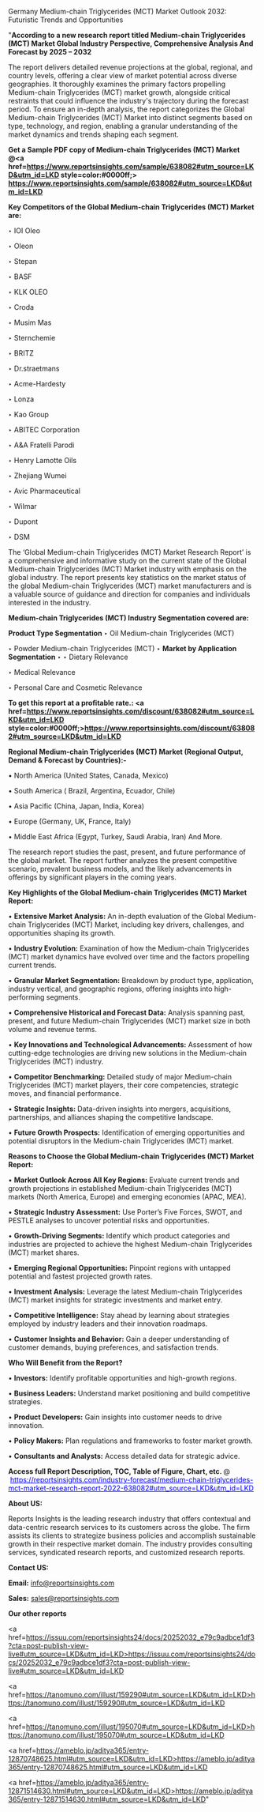 Germany Medium-chain Triglycerides (MCT) Market Outlook 2032: Futuristic Trends and Opportunities

"<strong>According to a new research report titled Medium-chain Triglycerides (MCT) Market Global Industry Perspective, Comprehensive Analysis And Forecast by 2025 – 2032</strong>

The report delivers detailed revenue projections at the global, regional, and country levels, offering a clear view of market potential across diverse geographies. It thoroughly examines the primary factors propelling Medium-chain Triglycerides (MCT) market growth, alongside critical restraints that could influence the industry's trajectory during the forecast period. To ensure an in-depth analysis, the report categorizes the Global Medium-chain Triglycerides (MCT) Market into distinct segments based on type, technology, and region, enabling a granular understanding of the market dynamics and trends shaping each segment.

<strong>Get a Sample PDF copy of Medium-chain Triglycerides (MCT) Market </strong><strong>@<a href=https://www.reportsinsights.com/sample/638082#utm_source=LKD&utm_id=LKD style=color:#0000ff;> https://www.reportsinsights.com/sample/638082#utm_source=LKD&utm_id=LKD</a></strong></font>

<strong>Key Competitors of the Global Medium-chain Triglycerides (MCT) Market are:</strong>

‣ IOI Oleo

‣ Oleon

‣ Stepan

‣ BASF

‣ KLK OLEO

‣ Croda

‣ Musim Mas

‣ Sternchemie

‣ BRITZ

‣ Dr.straetmans

‣ Acme-Hardesty

‣ Lonza

‣ Kao Group

‣ ABITEC Corporation

‣ A&A Fratelli Parodi

‣ Henry Lamotte Oils

‣ Zhejiang Wumei

‣ Avic Pharmaceutical

‣ Wilmar

‣ Dupont

‣ DSM

The ‘Global Medium-chain Triglycerides (MCT) Market Research Report’ is a comprehensive and informative study on the current state of the Global Medium-chain Triglycerides (MCT) Market industry with emphasis on the global industry. The report presents key statistics on the market status of the global Medium-chain Triglycerides (MCT) market manufacturers and is a valuable source of guidance and direction for companies and individuals interested in the industry.

<strong>Medium-chain Triglycerides (MCT) Industry Segmentation covered are:</strong>

<strong>Product Type Segmentation</strong>
‣
Oil Medium-chain Triglycerides (MCT)

‣ Powder Medium-chain Triglycerides (MCT)
‣ 
<strong>Market by Application Segmentation</strong>
‣
‣  Dietary Relevance

‣ Medical Relevance

‣ Personal Care and Cosmetic Relevance

<strong>To get this report at a profitable rate.: <a href=https://www.reportsinsights.com/discount/638082#utm_source=LKD&utm_id=LKD style=color:#0000ff;>https://www.reportsinsights.com/discount/638082#utm_source=LKD&utm_id=LKD</a></strong></font>

<strong>Regional Medium-chain Triglycerides (MCT) Market (Regional Output, Demand &amp; Forecast by Countries):-</strong>

• North America (United States, Canada, Mexico)

• South America ( Brazil, Argentina, Ecuador, Chile)

• Asia Pacific (China, Japan, India, Korea)

• Europe (Germany, UK, France, Italy)

• Middle East Africa (Egypt, Turkey, Saudi Arabia, Iran) And More.

The research report studies the past, present, and future performance of the global market. The report further analyzes the present competitive scenario, prevalent business models, and the likely advancements in offerings by significant players in the coming years.

<strong>Key Highlights of the Global Medium-chain Triglycerides (MCT) Market Report:</strong>

• <strong>Extensive Market Analysis:</strong> An in-depth evaluation of the Global Medium-chain Triglycerides (MCT) Market, including key drivers, challenges, and opportunities shaping its growth.

• <strong>Industry Evolution:</strong> Examination of how the Medium-chain Triglycerides (MCT) market dynamics have evolved over time and the factors propelling current trends.

• <strong>Granular Market Segmentation:</strong> Breakdown by product type, application, industry vertical, and geographic regions, offering insights into high-performing segments.

• <strong>Comprehensive Historical and Forecast Data:</strong> Analysis spanning past, present, and future Medium-chain Triglycerides (MCT) market size in both volume and revenue terms.

• <strong>Key Innovations and Technological Advancements:</strong> Assessment of how cutting-edge technologies are driving new solutions in the Medium-chain Triglycerides (MCT) industry.

• <strong>Competitor Benchmarking:</strong> Detailed study of major Medium-chain Triglycerides (MCT) market players, their core competencies, strategic moves, and financial performance.

• <strong>Strategic Insights:</strong> Data-driven insights into mergers, acquisitions, partnerships, and alliances shaping the competitive landscape.

• <strong>Future Growth Prospects:</strong> Identification of emerging opportunities and potential disruptors in the Medium-chain Triglycerides (MCT) market.

<strong>Reasons to Choose the Global Medium-chain Triglycerides (MCT) Market Report:</strong>

• <strong>Market Outlook Across All Key Regions:</strong> Evaluate current trends and growth projections in established Medium-chain Triglycerides (MCT) markets (North America, Europe) and emerging economies (APAC, MEA).

• <strong>Strategic Industry Assessment:</strong> Use Porter’s Five Forces, SWOT, and PESTLE analyses to uncover potential risks and opportunities.

• <strong>Growth-Driving Segments:</strong> Identify which product categories and industries are projected to achieve the highest Medium-chain Triglycerides (MCT) market shares.

• <strong>Emerging Regional Opportunities:</strong> Pinpoint regions with untapped potential and fastest projected growth rates.

• <strong>Investment Analysis:</strong> Leverage the latest Medium-chain Triglycerides (MCT) market insights for strategic investments and market entry.

• <strong>Competitive Intelligence:</strong> Stay ahead by learning about strategies employed by industry leaders and their innovation roadmaps.

• <strong>Customer Insights and Behavior:</strong> Gain a deeper understanding of customer demands, buying preferences, and satisfaction trends.

<strong>Who Will Benefit from the Report?</strong>

• <strong>Investors:</strong> Identify profitable opportunities and high-growth regions.

• <strong>Business Leaders:</strong> Understand market positioning and build competitive strategies.

• <strong>Product Developers:</strong> Gain insights into customer needs to drive innovation.

• <strong>Policy Makers:</strong> Plan regulations and frameworks to foster market growth.

• <strong>Consultants and Analysts:</strong> Access detailed data for strategic advice.
</ul>
<strong>Access full Report Description, TOC, Table of Figure, Chart, etc. </strong>@  <a href=https://reportsinsights.com/industry-forecast/medium-chain-triglycerides-mct-market-research-report-2022-638082#utm_source=LKD&utm_id=LKD style=color:#0000ff;>https://reportsinsights.com/industry-forecast/medium-chain-triglycerides-mct-market-research-report-2022-638082#utm_source=LKD&utm_id=LKD</a></font>

<strong><strong>About US</strong>:</strong>

Reports Insights is the leading research industry that offers contextual and data-centric research services to its customers across the globe. The firm assists its clients to strategize business policies and accomplish sustainable growth in their respective market domain. The industry provides consulting services, syndicated research reports, and customized research reports.

<strong>Contact US:</strong>

<p class=""""><b>Email:</b> <a href=mailto:info@reportsinsights.com>info@reportsinsights.com</a></p>
<p class=""""><b>Sales:</b> <a href=mailto:sales@reportsinsights.com>sales@reportsinsights.com</a></p>

<strong>Our other reports</strong>

<a href=https://issuu.com/reportsinsights24/docs/20252032_e79c9adbce1df3?cta=post-publish-view-live#utm_source=LKD&utm_id=LKD>https://issuu.com/reportsinsights24/docs/20252032_e79c9adbce1df3?cta=post-publish-view-live#utm_source=LKD&utm_id=LKD</a>

<a href=https://tanomuno.com/illust/159290#utm_source=LKD&utm_id=LKD>https://tanomuno.com/illust/159290#utm_source=LKD&utm_id=LKD</a>

<a href=https://tanomuno.com/illust/195070#utm_source=LKD&utm_id=LKD>https://tanomuno.com/illust/195070#utm_source=LKD&utm_id=LKD</a>

<a href=https://ameblo.jp/aditya365/entry-12870748625.html#utm_source=LKD&utm_id=LKD>https://ameblo.jp/aditya365/entry-12870748625.html#utm_source=LKD&utm_id=LKD</a>

<a href=https://ameblo.jp/aditya365/entry-12871514630.html#utm_source=LKD&utm_id=LKD>https://ameblo.jp/aditya365/entry-12871514630.html#utm_source=LKD&utm_id=LKD</a>"
